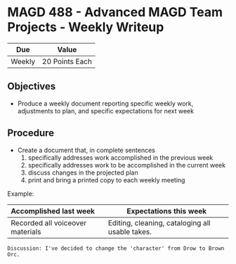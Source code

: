 # MAGD 488 - Advanced MAGD Team Projects - Weekly Writeup

Due  | Value
------- | -------
Weekly | 20 Points Each

## Objectives
+ Produce a weekly document reporting specific weekly work, adjustments to plan, and specific expectations for next week

## Procedure
+ Create a document that, in complete sentences
	1. specifically addresses work accomplished in the previous week
	2. specifically addresses work to be accomplished in the current week
	3. discuss changes in the projected plan
	4. print and bring a printed copy to each weekly meeting

Example:

Accomplished last week | Expectations this week
:---------|---------
Recorded all voiceover materials | Editing, cleaning, cataloging all usable takes.

	Discussion: I've decided to change the 'character' from Drow to Brown Orc.
